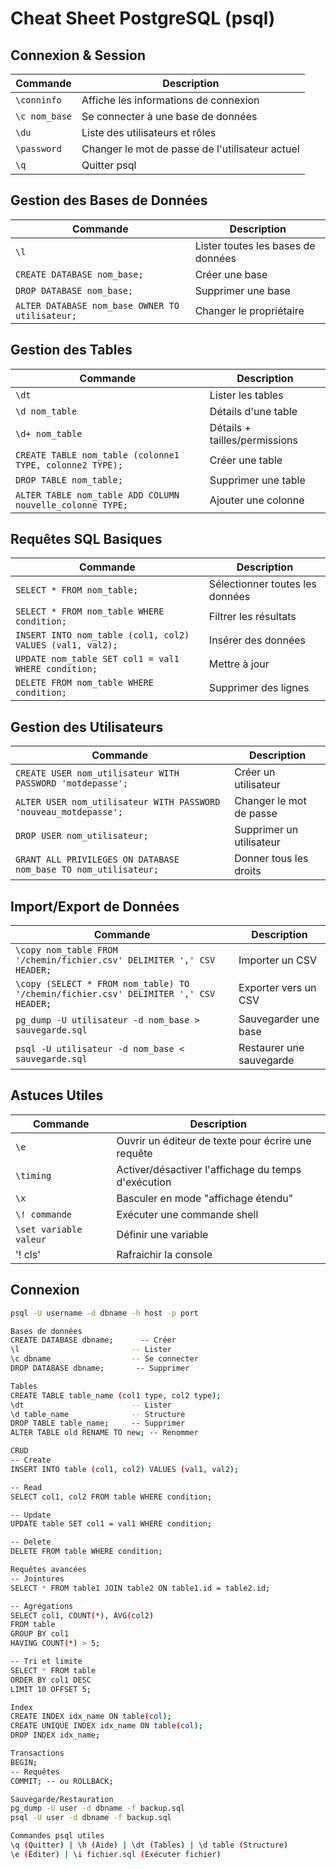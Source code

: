 # Cheat Sheet PostgreSQL (psql)

## Connexion & Session
| Commande | Description |
|----------|-------------|
| `\conninfo` | Affiche les informations de connexion |
| `\c nom_base` | Se connecter à une base de données |
| `\du` | Liste des utilisateurs et rôles |
| `\password` | Changer le mot de passe de l'utilisateur actuel |
| `\q` | Quitter psql |

## Gestion des Bases de Données
| Commande | Description |
|----------|-------------|
| `\l` | Lister toutes les bases de données |
| `CREATE DATABASE nom_base;` | Créer une base |
| `DROP DATABASE nom_base;` | Supprimer une base |
| `ALTER DATABASE nom_base OWNER TO utilisateur;` | Changer le propriétaire |

## Gestion des Tables
| Commande | Description |
|----------|-------------|
| `\dt` | Lister les tables |
| `\d nom_table` | Détails d'une table |
| `\d+ nom_table` | Détails + tailles/permissions |
| `CREATE TABLE nom_table (colonne1 TYPE, colonne2 TYPE);` | Créer une table |
| `DROP TABLE nom_table;` | Supprimer une table |
| `ALTER TABLE nom_table ADD COLUMN nouvelle_colonne TYPE;` | Ajouter une colonne |

## Requêtes SQL Basiques
| Commande | Description |
|----------|-------------|
| `SELECT * FROM nom_table;` | Sélectionner toutes les données |
| `SELECT * FROM nom_table WHERE condition;` | Filtrer les résultats |
| `INSERT INTO nom_table (col1, col2) VALUES (val1, val2);` | Insérer des données |
| `UPDATE nom_table SET col1 = val1 WHERE condition;` | Mettre à jour |
| `DELETE FROM nom_table WHERE condition;` | Supprimer des lignes |

## Gestion des Utilisateurs
| Commande | Description |
|----------|-------------|
| `CREATE USER nom_utilisateur WITH PASSWORD 'motdepasse';` | Créer un utilisateur |
| `ALTER USER nom_utilisateur WITH PASSWORD 'nouveau_motdepasse';` | Changer le mot de passe |
| `DROP USER nom_utilisateur;` | Supprimer un utilisateur |
| `GRANT ALL PRIVILEGES ON DATABASE nom_base TO nom_utilisateur;` | Donner tous les droits |

## Import/Export de Données
| Commande | Description |
|----------|-------------|
| `\copy nom_table FROM '/chemin/fichier.csv' DELIMITER ',' CSV HEADER;` | Importer un CSV |
| `\copy (SELECT * FROM nom_table) TO '/chemin/fichier.csv' DELIMITER ',' CSV HEADER;` | Exporter vers un CSV |
| `pg_dump -U utilisateur -d nom_base > sauvegarde.sql` | Sauvegarder une base |
| `psql -U utilisateur -d nom_base < sauvegarde.sql` | Restaurer une sauvegarde |

## Astuces Utiles
| Commande | Description |
|----------|-------------|
| `\e` | Ouvrir un éditeur de texte pour écrire une requête |
| `\timing` | Activer/désactiver l'affichage du temps d'exécution |
| `\x` | Basculer en mode "affichage étendu" |
| `\! commande` | Exécuter une commande shell |
| `\set variable valeur` | Définir une variable |
|  '\! cls' | Rafraichir la console |

## Connexion
```bash
psql -U username -d dbname -h host -p port

Bases de données
CREATE DATABASE dbname;      -- Créer
\l                         -- Lister
\c dbname                  -- Se connecter
DROP DATABASE dbname;       -- Supprimer

Tables
CREATE TABLE table_name (col1 type, col2 type);
\dt                        -- Lister
\d table_name              -- Structure
DROP TABLE table_name;     -- Supprimer
ALTER TABLE old RENAME TO new; -- Renommer

CRUD
-- Create
INSERT INTO table (col1, col2) VALUES (val1, val2);

-- Read
SELECT col1, col2 FROM table WHERE condition;

-- Update
UPDATE table SET col1 = val1 WHERE condition;

-- Delete
DELETE FROM table WHERE condition;

Requêtes avancées
-- Jointures
SELECT * FROM table1 JOIN table2 ON table1.id = table2.id;

-- Agrégations
SELECT col1, COUNT(*), AVG(col2)
FROM table
GROUP BY col1
HAVING COUNT(*) > 5;

-- Tri et limite
SELECT * FROM table
ORDER BY col1 DESC
LIMIT 10 OFFSET 5;

Index
CREATE INDEX idx_name ON table(col);
CREATE UNIQUE INDEX idx_name ON table(col);
DROP INDEX idx_name;

Transactions
BEGIN;
-- Requêtes
COMMIT; -- ou ROLLBACK;

Sauvegarde/Restauration
pg_dump -U user -d dbname -f backup.sql
psql -U user -d dbname -f backup.sql

Commandes psql utiles
\q (Quitter) | \h (Aide) | \dt (Tables) | \d table (Structure)
\e (Éditer) | \i fichier.sql (Exécuter fichier)